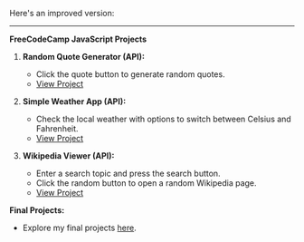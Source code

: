 Here's an improved version:

---

**FreeCodeCamp JavaScript Projects**

1. **Random Quote Generator (API):**
   - Click the quote button to generate random quotes.
   - [View Project](https://codepen.io/kamzie/full/zjeaBW)

2. **Simple Weather App (API):**
   - Check the local weather with options to switch between Celsius and Fahrenheit.
   - [View Project](https://codepen.io/kamzie/full/OZYjYw)

3. **Wikipedia Viewer (API):**
   - Enter a search topic and press the search button.
   - Click the random button to open a random Wikipedia page.
   - [View Project](https://codepen.io/kamzie/full/MGNjjV)

**Final Projects:**
- Explore my final projects [here](https://www.freecodecamp.org/certification/Kamzie/javascript-algorithms-and-data-structures).

